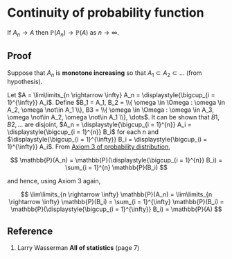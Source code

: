 # Continuity of probability function

If $A_n \rightarrow A$ then $\mathbb{P}(A_n) \rightarrow \mathbb{P}(A)$ as $n \rightarrow \infty$.

## Proof

Suppose that $A_n$ is **monotone increasing** so that $A_1 \subset A_2 \subset \dots$ (from hypothesis).

Let $A = \lim\limits_{n \rightarrow \infty} A_n = \displaystyle{\bigcup_{i = 1}^{\infty}} A_i$. Define $B_1 = A_1, B_2 = \\{ \omega \in \Omega : \omega \in A_2, \omega \not\in A_1 \\}, B3 = \\{ \omega \in \Omega : \omega \in A_3, \omega \not\in A_2, \omega \not\in A_1 \\}, \dots$. It can be shown that $B1, B2, \dots$ are disjoint, $A_n = \displaystyle{\bigcup_{i = 1}^{n}} A_i = \displaystyle{\bigcup_{i = 1}^{n}} B_i$ for each $n$ and $\displaystyle{\bigcup_{i = 1}^{\infty}} B_i = \displaystyle{\bigcup_{i = 1}^{\infty}} A_i$. From [Axiom 3 of probability distribution](./0002-probability.md),

$$
\mathbb{P}(A_n) = \mathbb{P}(\displaystyle{\bigcup_{i = 1}^{n}} B_i) = \sum_{i = 1}^{n} \mathbb{P}(B_i)
$$

and hence, using Axiom 3 again,

$$
\lim\limits_{n \rightarrow \infty} \mathbb{P}(A_n) = \lim\limits_{n \rightarrow \infty} \mathbb{P}(B_i) = \sum_{i = 1}^{\infty} \mathbb{P}(B_i) = \mathbb{P}(\displaystyle{\bigcup_{i = 1}^{\infty}} B_i) = \mathbb{P}(A)
$$

## Reference

1. Larry Wasserman **All of statistics** (page 7)
